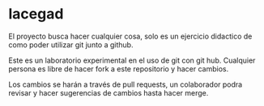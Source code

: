 # lacegad

El proyecto busca hacer cualquier cosa, solo es un ejercicio didactico de como poder utilizar git junto a github.

Este es un laboratorio experimental en el uso de git con git hub. Cualquier persona es libre de hacer fork a este repositorio y hacer cambios.

Los cambios se harán a través de pull requests, un colaborador podra revisar y hacer sugerencias de cambios hasta hacer merge.
